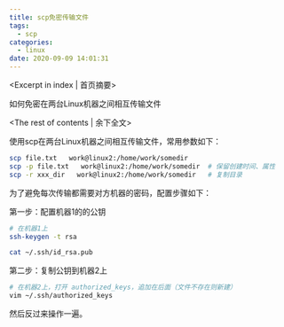 ```yaml
---
title: scp免密传输文件
tags:
  - scp
categories:
  - linux
date: 2020-09-09 14:01:31
---
```

<Excerpt in index | 首页摘要> 

如何免密在两台Linux机器之间相互传输文件

<!-- more -->
<The rest of contents | 余下全文>



使用scp在两台Linux机器之间相互传输文件，常用参数如下：

```bash
scp file.txt   work@linux2:/home/work/somedir
scp -p file.txt   work@linux2:/home/work/somedir  # 保留创建时间、属性
scp -r xxx_dir   work@linux2:/home/work/somedir   # 复制目录
```

为了避免每次传输都需要对方机器的密码，配置步骤如下：

第一步：配置机器1的的公钥

```bash
# 在机器1上
ssh-keygen -t rsa

cat ~/.ssh/id_rsa.pub
```

第二步：复制公钥到机器2上

```bash
# 在机器2上，打开 authorized_keys，追加在后面（文件不存在则新建）
vim ~/.ssh/authorized_keys
```

然后反过来操作一遍。



